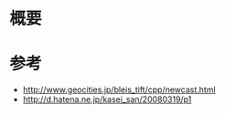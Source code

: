 # 概要

# 参考
- http://www.geocities.jp/bleis_tift/cpp/newcast.html
- http://d.hatena.ne.jp/kasei_san/20080319/p1

